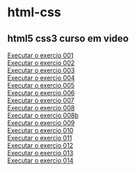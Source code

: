 # html-css
## html5 css3 curso em video

 <a href="https://adalberto-martins.github.io/html-css/exercicios/ex001/index.html" style= "backgroud-color: blue;">Executar o exercio 001</a><br>
 <a href="https://adalberto-martins.github.io/html-css/exercicios/ex002/index.html">Executar o exercio 002</a><br>
 <a href="https://adalberto-martins.github.io/html-css/exercicios/ex003/index.html">Executar o exercio 003</a><br>
 <a href="https://adalberto-martins.github.io/html-css/exercicios/ex004/index.html">Executar o exercio 004</a><br>
 <a href="#">Executar o exercio 005</a><br>
 <a href="https://adalberto-martins.github.io/html-css/exercicios/ex006/index.html">Executar o exercio 006</a><br>
 <a href="https://adalberto-martins.github.io/html-css/exercicios/ex007/html5.html">Executar o exercio 007</a><br>
 <a href="https://adalberto-martins.github.io/html-css/exercicios/ex008/index.html">Executar o exercio 008</a><br>
 <a href="https://adalberto-martins.github.io/html-css/exercicios/ex008b/index.html">Executar o exercio 008b</a><br>
<a href="https://adalberto-martins.github.io/html-css/exercicios/ex009/index.html">Executar o exercio 009</a><br>
<a href="https://adalberto-martins.github.io/html-css/exercicios/ex010/index.html">Executar o exercio 010</a><br>
<a href="https://adalberto-martins.github.io/html-css/exercicios/ex011/index.html">Executar o exercio 011</a><br>
<a href="https://adalberto-martins.github.io/html-css/exercicios/ex012/index.html">Executar o exercio 012</a><br>
<a href="https://adalberto-martins.github.io/html-css/exercicios/ex013/index.html">Executar o exercio 013</a><br>
<a href="https://adalberto-martins.github.io/html-css/exercicios/ex014/index.html">Executar o exercio 014</a><br>
